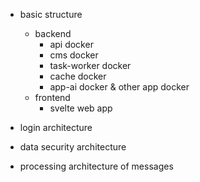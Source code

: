 
- basic structure
	- backend
		- api docker
		- cms docker
		- task-worker docker
		- cache docker
		- app-ai docker & other app docker
	- frontend
		- svelte web app


- login architecture


- data security architecture

- processing architecture of messages